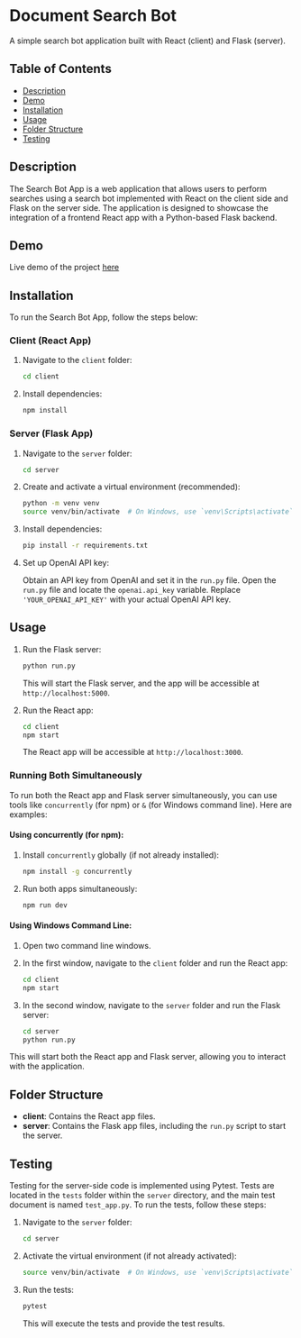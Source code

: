 # Document Search Bot

A simple search bot application built with React (client) and Flask (server).

## Table of Contents

- [Description](#description)
- [Demo](#demo)
- [Installation](#installation)
- [Usage](#usage)
- [Folder Structure](#folder-structure)
- [Testing](#testing)

## Description

The Search Bot App is a web application that allows users to perform searches using a search bot implemented with React on the client side and Flask on the server side. The application is designed to showcase the integration of a frontend React app with a Python-based Flask backend.
## Demo
 Live demo of the project [here](https://drive.google.com/file/d/1zHyV58c78sQsgTfWptxxpqBoF0L8c20y/view?usp=drive_link)

## Installation

To run the Search Bot App, follow the steps below:

### Client (React App)

1. Navigate to the `client` folder:

    ```bash
    cd client
    ```

2. Install dependencies:

    ```bash
    npm install
    ```

### Server (Flask App)

1. Navigate to the `server` folder:

    ```bash
    cd server
    ```

2. Create and activate a virtual environment (recommended):

    ```bash
    python -m venv venv
    source venv/bin/activate  # On Windows, use `venv\Scripts\activate`
    ```

3. Install dependencies:

    ```bash
    pip install -r requirements.txt
    ```

4. Set up OpenAI API key:

   Obtain an API key from OpenAI and set it in the `run.py` file. Open the `run.py` file and locate the `openai.api_key` variable. Replace `'YOUR_OPENAI_API_KEY'` with your actual OpenAI API key.

## Usage

1. Run the Flask server:

    ```bash
    python run.py
    ```

   This will start the Flask server, and the app will be accessible at `http://localhost:5000`.

2. Run the React app:

    ```bash
    cd client
    npm start
    ```

   The React app will be accessible at `http://localhost:3000`.

### Running Both Simultaneously

To run both the React app and Flask server simultaneously, you can use tools like `concurrently` (for npm) or `&` (for Windows command line). Here are examples:

#### Using concurrently (for npm):

1. Install `concurrently` globally (if not already installed):

    ```bash
    npm install -g concurrently
    ```

2. Run both apps simultaneously:

    ```bash
    npm run dev
    ```

#### Using Windows Command Line:

1. Open two command line windows.

2. In the first window, navigate to the `client` folder and run the React app:

    ```bash
    cd client
    npm start
    ```

3. In the second window, navigate to the `server` folder and run the Flask server:

    ```bash
    cd server
    python run.py
    ```

This will start both the React app and Flask server, allowing you to interact with the application.

## Folder Structure

- **client**: Contains the React app files.
- **server**: Contains the Flask app files, including the `run.py` script to start the server.

## Testing

Testing for the server-side code is implemented using Pytest. Tests are located in the `tests` folder within the `server` directory, and the main test document is named `test_app.py`. To run the tests, follow these steps:

1. Navigate to the `server` folder:

    ```bash
    cd server
    ```

2. Activate the virtual environment (if not already activated):

    ```bash
    source venv/bin/activate  # On Windows, use `venv\Scripts\activate`
    ```

3. Run the tests:

    ```bash
    pytest
    ```

   This will execute the tests and provide the test results.

